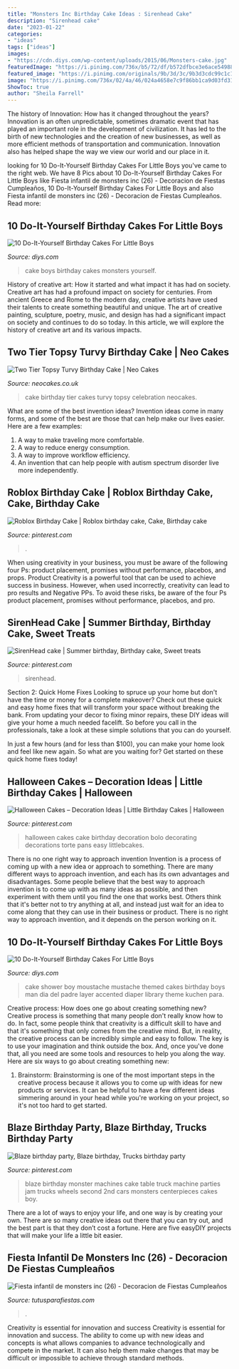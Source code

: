 ```yaml
---
title: "Monsters Inc Birthday Cake Ideas : Sirenhead Cake"
description: "Sirenhead cake"
date: "2023-01-22"
categories:
- "ideas"
tags: ["ideas"]
images:
- "https://cdn.diys.com/wp-content/uploads/2015/06/Monsters-cake.jpg"
featuredImage: "https://i.pinimg.com/736x/b5/72/df/b572dfbce3e6ace5498803c0168dd4ae--party-blaze-blaze-birthday-party-cake.jpg"
featured_image: "https://i.pinimg.com/originals/9b/3d/3c/9b3d3cdc99c1c12535c8c28092450a49.jpg"
image: "https://i.pinimg.com/736x/02/4a/46/024a4658e7c9f86bb1ca9d03fd315858.jpg"
ShowToc: true
author: "Sheila Farrell"
---
```



The history of Innovation: How has it changed throughout the years?
Innovation is an often unpredictable, sometimes dramatic event that has played an important role in the development of civilization. It has led to the birth of new technologies and the creation of new businesses, as well as more efficient methods of transportation and communication. Innovation also has helped shape the way we view our world and our place in it.

	

		
looking for 10 Do-It-Yourself Birthday Cakes For Little Boys you've came to the right web. We have 8 Pics about 10 Do-It-Yourself Birthday Cakes For Little Boys like Fiesta infantil de monsters inc (26) - Decoracion de Fiestas Cumpleaños, 10 Do-It-Yourself Birthday Cakes For Little Boys and also Fiesta infantil de monsters inc (26) - Decoracion de Fiestas Cumpleaños. Read more:
		
    
## 10 Do-It-Yourself Birthday Cakes For Little Boys

<img loading=lazy src="https://cdn.diys.com/wp-content/uploads/2015/06/Monsters-cake.jpg" onerror="this.onerror=null;this.src='https://tse2.mm.bing.net/th?id=OIP.amBbzOi8JN6OvmnN4VYTJgHaLE&amp;pid=15.1';" alt="10 Do-It-Yourself Birthday Cakes For Little Boys">

_Source: diys.com_

>cake boys birthday cakes monsters yourself. 

	

History of creative art: How it started and what impact it has had on society.
Creative art has had a profound impact on society for centuries. From ancient Greece and Rome to the modern day, creative artists have used their talents to create something beautiful and unique. The art of creative painting, sculpture, poetry, music, and design has had a significant impact on society and continues to do so today. In this article, we will explore the history of creative art and its various impacts.

    
## Two Tier Topsy Turvy Birthday Cake | Neo Cakes

<img loading=lazy src="http://www.neocakes.co.uk/1107-thickbox_default/two-tier-topsy-turvy-birthday-cake.jpg" onerror="this.onerror=null;this.src='https://tse4.mm.bing.net/th?id=OIP.XwKrRlXdQ9m1da8776Tr_gHaHa&amp;pid=15.1';" alt="Two Tier Topsy Turvy Birthday Cake | Neo Cakes">

_Source: neocakes.co.uk_

>cake birthday tier cakes turvy topsy celebration neocakes. 

	

What are some of the best invention ideas?
Invention ideas come in many forms, and some of the best are those that can help make our lives easier. Here are a few examples: 
1. A way to make traveling more comfortable. 
2. A way to reduce energy consumption. 
3. A way to improve workflow efficiency. 
4. An invention that can help people with autism spectrum disorder live more independently.

    
## Roblox Birthday Cake | Roblox Birthday Cake, Cake, Birthday Cake

<img loading=lazy src="https://i.pinimg.com/736x/56/52/dd/5652dd3acaf10cc4b9e15e2c01d0f6bc.jpg" onerror="this.onerror=null;this.src='https://tse4.mm.bing.net/th?id=OIP.e3HLboi-h37f2IqTwUlINAHaEx&amp;pid=15.1';" alt="Roblox Birthday Cake | Roblox birthday cake, Cake, Birthday cake">

_Source: pinterest.com_

>. 

	

When using creativity in your business, you must be aware of the following four Ps: product placement, promises without performance, placebos, and props. Product
Creativity is a powerful tool that can be used to achieve success in business. However, when used incorrectly, creativity can lead to pro results and Negative PPs. To avoid these risks, be aware of the four Ps product placement, promises without performance, placebos, and pro.

    
## SirenHead Cake | Summer Birthday, Birthday Cake, Sweet Treats

<img loading=lazy src="https://i.pinimg.com/736x/02/4a/46/024a4658e7c9f86bb1ca9d03fd315858.jpg" onerror="this.onerror=null;this.src='https://tse1.mm.bing.net/th?id=OIP.BbQCL61N4r3EdIDCi6M33gHaEK&amp;pid=15.1';" alt="SirenHead cake | Summer birthday, Birthday cake, Sweet treats">

_Source: pinterest.com_

>sirenhead. 

	

Section 2: Quick Home Fixes
Looking to spruce up your home but don't have the time or money for a complete makeover? Check out these quick and easy home fixes that will transform your space without breaking the bank.
From updating your decor to fixing minor repairs, these DIY ideas will give your home a much needed facelift. So before you call in the professionals, take a look at these simple solutions that you can do yourself.

In just a few hours (and for less than $100), you can make your home look and feel like new again. So what are you waiting for? Get started on these quick home fixes today!

    
## Halloween Cakes – Decoration Ideas | Little Birthday Cakes | Halloween

<img loading=lazy src="https://i.pinimg.com/originals/9b/3d/3c/9b3d3cdc99c1c12535c8c28092450a49.jpg" onerror="this.onerror=null;this.src='https://tse4.mm.bing.net/th?id=OIP.eCuIohnZrDMKdf18qX8zRQHaJ4&amp;pid=15.1';" alt="Halloween Cakes – Decoration Ideas | Little Birthday Cakes | Halloween">

_Source: pinterest.com_

>halloween cakes cake birthday decoration bolo decorating decorations torte pans easy littlebcakes. 

	

There is no one right way to approach invention
Invention is a process of coming up with a new idea or approach to something. There are many different ways to approach invention, and each has its own advantages and disadvantages. Some people believe that the best way to approach invention is to come up with as many ideas as possible, and then experiment with them until you find the one that works best. Others think that it's better not to try anything at all, and instead just wait for an idea to come along that they can use in their business or product. There is no right way to approach invention, and it depends on the person working on it.

    
## 10 Do-It-Yourself Birthday Cakes For Little Boys

<img loading=lazy src="https://cdn.diys.com/wp-content/uploads/2015/06/Mustache-Accented-Cake.jpg" onerror="this.onerror=null;this.src='https://tse1.mm.bing.net/th?id=OIP.Y5kUbagnS-GOPFUSlcS6wQHaL9&amp;pid=15.1';" alt="10 Do-It-Yourself Birthday Cakes For Little Boys">

_Source: diys.com_

>cake shower boy moustache mustache themed cakes birthday boys man dia del padre layer accented diaper library theme kuchen para. 

	

Creative process: How does one go about creating something new?
Creative process is something that many people don't really know how to do. In fact, some people think that creativity is a difficult skill to have and that it's something that only comes from the creative mind. But, in reality, the creative process can be incredibly simple and easy to follow. The key is to use your imagination and think outside the box. And, once you've done that, all you need are some tools and resources to help you along the way. Here are six ways to go about creating something new: 
1) Brainstorm: Brainstorming is one of the most important steps in the creative process because it allows you to come up with ideas for new products or services. It can be helpful to have a few different ideas simmering around in your head while you're working on your project, so it's not too hard to get started.

    
## Blaze Birthday Party, Blaze Birthday, Trucks Birthday Party

<img loading=lazy src="https://i.pinimg.com/736x/b5/72/df/b572dfbce3e6ace5498803c0168dd4ae--party-blaze-blaze-birthday-party-cake.jpg" onerror="this.onerror=null;this.src='https://tse2.mm.bing.net/th?id=OIP.y0ICyyByytP9_-TS7_o1BAHaJ3&amp;pid=15.1';" alt="Blaze birthday party, Blaze birthday, Trucks birthday party">

_Source: pinterest.com_

>blaze birthday monster machines cake table truck machine parties jam trucks wheels second 2nd cars monsters centerpieces cakes boy. 

	

There are a lot of ways to enjoy your life, and one way is by creating your own. There are so many creative ideas out there that you can try out, and the best part is that they don’t cost a fortune. Here are five easyDIY projects that will make your life a little bit easier.

    
## Fiesta Infantil De Monsters Inc (26) - Decoracion De Fiestas Cumpleaños

<img loading=lazy src="https://tutusparafiestas.com/wp-content/uploads/2017/02/Fiesta-infantil-de-monsters-inc-26.jpg" onerror="this.onerror=null;this.src='https://tse4.mm.bing.net/th?id=OIP.dYSh44YgPTYUe2Kny8sDvQHaFj&amp;pid=15.1';" alt="Fiesta infantil de monsters inc (26) - Decoracion de Fiestas Cumpleaños">

_Source: tutusparafiestas.com_

>. 

	

Creativity is essential for innovation and success
Creativity is essential for innovation and success. The ability to come up with new ideas and concepts is what allows companies to advance technologically and compete in the market. It can also help them make changes that may be difficult or impossible to achieve through standard methods.


